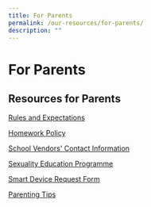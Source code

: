 ```yaml
---
title: For Parents
permalink: /our-resources/for-parents/
description: ""
---
```

For Parents
===========

Resources for Parents
---------------------

[Rules and Expectations](/school-rules-and-expectations/)

[Homework Policy](/homework-policy/)

[School Vendors' Contact Information](/school-vendors/)

[Sexuality Education Programme](/sexuality-education-programme/)

[Smart Device Request Form](https://form.gov.sg/61ce31b72e38540012e3e99d)

  [Parenting Tips]()
